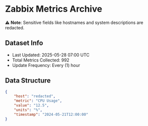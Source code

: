 # Zabbix Metrics Archive

⚠️ **Note**: Sensitive fields like hostnames and system descriptions are redacted.

## Dataset Info
- Last Updated: 2025-05-28 07:00 UTC
- Total Metrics Collected: 992
- Update Frequency: Every (1) hour

## Data Structure
```json
{
    "host": "redacted",
    "metric": "CPU Usage",
    "value": "12.5",
    "units": "%",
    "timestamp": "2024-05-21T12:00:00"
}
```
